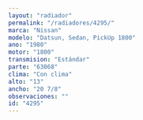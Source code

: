 ```yaml
---
layout: "radiador"
permalink: "/radiadores/4295/"
marca: "Nissan"
modelo: "Datsun, Sedan, PickUp 1800"
ano: "1980"
motor: "1800"
transmision: "Estándar"
parte: "63068"
clima: "Con clima"
alto: "13"
ancho: "20 7/8"
observaciones: ""
id: "4295"
---
```


